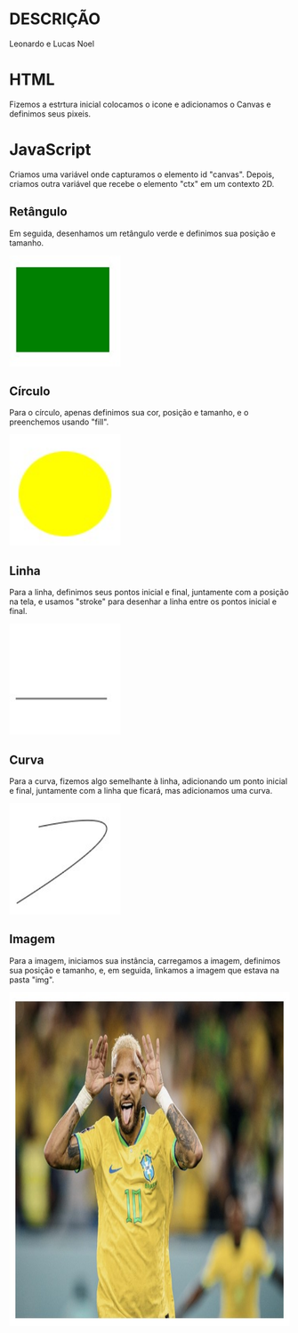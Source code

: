 # DESCRIÇÃO
Leonardo e Lucas Noel

# HTML
Fizemos a estrtura inicial colocamos o icone e adicionamos o Canvas e definimos seus pixeis.

# JavaScript
Criamos uma variável onde capturamos o elemento id "canvas". Depois, criamos outra variável que recebe o elemento "ctx" em um contexto 2D.
## Retângulo
Em seguida, desenhamos um retângulo verde e definimos sua posição e tamanho.

<img src="img/ret.jpg" width="200px" height="200px">

## Círculo
Para o círculo, apenas definimos sua cor, posição e tamanho, e o preenchemos usando "fill".

<img src="img/cir.jpg" width="200px" height="200px">

## Linha
Para a linha, definimos seus pontos inicial e final, juntamente com a posição na tela, e usamos "stroke" para desenhar a linha entre os pontos inicial e final.

<img src="img/lin.jpg" width="200px" height="200px">

## Curva
Para a curva, fizemos algo semelhante à linha, adicionando um ponto inicial e final, juntamente com a linha que ficará, mas adicionamos uma curva.

<img src="img/cur.jpg" width="200px" height="200px">

## Imagem
Para a imagem, iniciamos sua instância, carregamos a imagem, definimos sua posição e tamanho, e, em seguida, linkamos a imagem que estava na pasta "img".

<img src="img/img.jpg" width="800px" height="600px">



